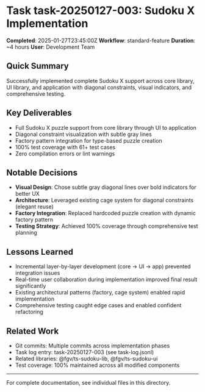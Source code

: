 # Task task-20250127-003: Sudoku X Implementation

**Completed**: 2025-01-27T23:45:00Z
**Workflow**: standard-feature
**Duration**: ~4 hours
**User**: Development Team

## Quick Summary
Successfully implemented complete Sudoku X support across core library, UI library, and application with diagonal constraints, visual indicators, and comprehensive testing.

## Key Deliverables
- Full Sudoku X puzzle support from core library through UI to application
- Diagonal constraint visualization with subtle gray lines
- Factory pattern integration for type-based puzzle creation
- 100% test coverage with 61+ test cases
- Zero compilation errors or lint warnings

## Notable Decisions
- **Visual Design**: Chose subtle gray diagonal lines over bold indicators for better UX
- **Architecture**: Leveraged existing cage system for diagonal constraints (elegant reuse)
- **Factory Integration**: Replaced hardcoded puzzle creation with dynamic factory pattern
- **Testing Strategy**: Achieved 100% coverage through comprehensive test planning

## Lessons Learned
- Incremental layer-by-layer development (core → UI → app) prevented integration issues
- Real-time user collaboration during implementation improved final result significantly
- Existing architectural patterns (factory, cage system) enabled rapid implementation
- Comprehensive testing caught edge cases and enabled confident refactoring

## Related Work
- Git commits: Multiple commits across implementation phases
- Task log entry: task-20250127-003 (see task-log.jsonl)
- Related libraries: @fgv/ts-sudoku-lib, @fgv/ts-sudoku-ui
- Test coverage: 100% maintained across all modified components

---
For complete documentation, see individual files in this directory.